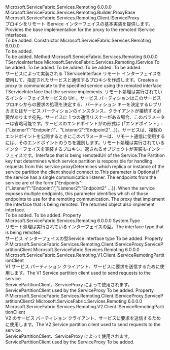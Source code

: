 <Type Name="ServiceProxy" FullName="Microsoft.ServiceFabric.Services.Remoting.Client.ServiceProxy">
  <TypeSignature Language="C#" Value="public abstract class ServiceProxy : Microsoft.ServiceFabric.Services.Remoting.Builder.ProxyBase, Microsoft.ServiceFabric.Services.Remoting.Client.IServiceProxy" />
  <TypeSignature Language="ILAsm" Value=".class public auto ansi abstract beforefieldinit ServiceProxy extends Microsoft.ServiceFabric.Services.Remoting.Builder.ProxyBase implements class Microsoft.ServiceFabric.Services.Remoting.Client.IServiceProxy" />
  <TypeSignature Language="DocId" Value="T:Microsoft.ServiceFabric.Services.Remoting.Client.ServiceProxy" />
  <TypeSignature Language="VB.NET" Value="Public MustInherit Class ServiceProxy&#xA;Inherits ProxyBase&#xA;Implements IServiceProxy" />
  <TypeSignature Language="F#" Value="type ServiceProxy = class&#xA;    inherit ProxyBase&#xA;    interface IServiceProxy" />
  <AssemblyInfo>
    <AssemblyName>Microsoft.ServiceFabric.Services.Remoting</AssemblyName>
    <AssemblyVersion>6.0.0.0</AssemblyVersion>
  </AssemblyInfo>
  <Base>
    <BaseTypeName>Microsoft.ServiceFabric.Services.Remoting.Builder.ProxyBase</BaseTypeName>
  </Base>
  <Interfaces>
    <Interface>
      <InterfaceName>Microsoft.ServiceFabric.Services.Remoting.Client.IServiceProxy</InterfaceName>
    </Interface>
  </Interfaces>
  <Docs>
    <summary>
            <span data-ttu-id="4852d-101">プロキシをリモート IService インターフェイスの基本実装を提供します。</span><span class="sxs-lookup"><span data-stu-id="4852d-101">Provides the base implementation for the proxy to the remoted IService interfaces.</span></span>
            </summary>
    <remarks>To be added.</remarks>
  </Docs>
  <Members>
    <Member MemberName=".ctor">
      <MemberSignature Language="C#" Value="protected ServiceProxy ();" />
      <MemberSignature Language="ILAsm" Value=".method familyhidebysig specialname rtspecialname instance void .ctor() cil managed" />
      <MemberSignature Language="DocId" Value="M:Microsoft.ServiceFabric.Services.Remoting.Client.ServiceProxy.#ctor" />
      <MemberSignature Language="VB.NET" Value="Protected Sub New ()" />
      <MemberType>Constructor</MemberType>
      <AssemblyInfo>
        <AssemblyName>Microsoft.ServiceFabric.Services.Remoting</AssemblyName>
        <AssemblyVersion>6.0.0.0</AssemblyVersion>
      </AssemblyInfo>
      <Parameters />
      <Docs>
        <summary>To be added.</summary>
        <remarks>To be added.</remarks>
      </Docs>
    </Member>
    <Member MemberName="Create&lt;TServiceInterface&gt;">
      <MemberSignature Language="C#" Value="public static TServiceInterface Create&lt;TServiceInterface&gt; (Uri serviceUri, Microsoft.ServiceFabric.Services.Client.ServicePartitionKey partitionKey = null, Microsoft.ServiceFabric.Services.Communication.Client.TargetReplicaSelector targetReplicaSelector = Microsoft.ServiceFabric.Services.Communication.Client.TargetReplicaSelector.PrimaryReplica, string listenerName = null) where TServiceInterface : Microsoft.ServiceFabric.Services.Remoting.IService;" />
      <MemberSignature Language="ILAsm" Value=".method public static hidebysig !!TServiceInterface Create&lt;(class Microsoft.ServiceFabric.Services.Remoting.IService) TServiceInterface&gt;(class System.Uri serviceUri, class Microsoft.ServiceFabric.Services.Client.ServicePartitionKey partitionKey, valuetype Microsoft.ServiceFabric.Services.Communication.Client.TargetReplicaSelector targetReplicaSelector, string listenerName) cil managed" />
      <MemberSignature Language="DocId" Value="M:Microsoft.ServiceFabric.Services.Remoting.Client.ServiceProxy.Create``1(System.Uri,Microsoft.ServiceFabric.Services.Client.ServicePartitionKey,Microsoft.ServiceFabric.Services.Communication.Client.TargetReplicaSelector,System.String)" />
      <MemberSignature Language="F#" Value="static member Create : Uri * Microsoft.ServiceFabric.Services.Client.ServicePartitionKey * Microsoft.ServiceFabric.Services.Communication.Client.TargetReplicaSelector * string -&gt; 'ServiceInterface (requires 'ServiceInterface :&gt; Microsoft.ServiceFabric.Services.Remoting.IService)" Usage="Microsoft.ServiceFabric.Services.Remoting.Client.ServiceProxy.Create (serviceUri, partitionKey, targetReplicaSelector, listenerName)" />
      <MemberType>Method</MemberType>
      <AssemblyInfo>
        <AssemblyName>Microsoft.ServiceFabric.Services.Remoting</AssemblyName>
        <AssemblyVersion>6.0.0.0</AssemblyVersion>
      </AssemblyInfo>
      <ReturnValue>
        <ReturnType>TServiceInterface</ReturnType>
      </ReturnValue>
      <TypeParameters>
        <TypeParameter Name="TServiceInterface">
          <Constraints>
            <InterfaceName>Microsoft.ServiceFabric.Services.Remoting.IService</InterfaceName>
          </Constraints>
        </TypeParameter>
      </TypeParameters>
      <Parameters>
        <Parameter Name="serviceUri" Type="System.Uri" />
        <Parameter Name="partitionKey" Type="Microsoft.ServiceFabric.Services.Client.ServicePartitionKey" />
        <Parameter Name="targetReplicaSelector" Type="Microsoft.ServiceFabric.Services.Communication.Client.TargetReplicaSelector" />
        <Parameter Name="listenerName" Type="System.String" />
      </Parameters>
      <Docs>
        <typeparam name="TServiceInterface">To be added.</typeparam>
        <param name="serviceUri">To be added.</param>
        <param name="partitionKey">To be added.</param>
        <param name="targetReplicaSelector">To be added.</param>
        <param name="listenerName">To be added.</param>
        <summary>
            <span data-ttu-id="4852d-102">サービスによって実装される TServiceInterface リモート インターフェイスを使用して、指定されたサービスと通信するプロキシを作成します。</span><span class="sxs-lookup"><span data-stu-id="4852d-102">Creates a proxy to communicate to the specified service using the remoted interface TServiceInterface that the service implements.</span></span>
            <span data-ttu-id="4852d-103"><typeparam name="TServiceInterface">リモート処理は実行されているインターフェイス</typeparam><param name="serviceUri">サービスの Uri</param> 。<param name="partitionKey">サービス パーティションはこのサービス プロキシからの要求の処理を決定する、パーティション キー</param><param name="targetReplicaSelector">を決定するレプリカまたはサービス パーティションのインスタンス、クライアントが接続する必要があります宛先。</param><param name="listenerName">サービスに 1 つの通信リスナーがある場合、このパラメーターは省略可能です。サービスのエンドポイントがの形式は {「エンドポイント」: {"Listener1":"Endpoint1"、"Listener2":"Endpoint2"...}}。サービスは、複数のエンドポイントを公開するときにこのパラメーターは、リモート通信に使用するには、そのエンドポイントのうちを識別します。</param><returns>リモート処理は実行されているインターフェイスを実装するプロキシ。返されるオブジェクトが実装も<see cref="T:Microsoft.ServiceFabric.Services.Remoting.Client.IServiceProxy" />インターフェイスです。</returns></span><span class="sxs-lookup"><span data-stu-id="4852d-103"><typeparam name="TServiceInterface">Interface that is being remoted</typeparam><param name="serviceUri">Uri of the Service.</param><param name="partitionKey">The Partition key that determines which service partition is responsible for handling requests from this service proxy</param><param name="targetReplicaSelector">Determines which replica or instance of the service partition the client should connect to.</param><param name="listenerName">This parameter is Optional if the service has a single communication listener. The endpoints from the service are of the form {"Endpoints":{"Listener1":"Endpoint1","Listener2":"Endpoint2" ...}}. When the service exposes multiple endpoints, this parameter identifies which of those endpoints to use for the remoting communication. </param><returns>The proxy that implement the interface that is being remoted. The returned object also implement <see cref="T:Microsoft.ServiceFabric.Services.Remoting.Client.IServiceProxy" /> interface.</returns></span></span></summary>
        <returns>To be added.</returns>
        <remarks>To be added.</remarks>
      </Docs>
    </Member>
    <Member MemberName="ServiceInterfaceType">
      <MemberSignature Language="C#" Value="public Type ServiceInterfaceType { get; }" />
      <MemberSignature Language="ILAsm" Value=".property instance class System.Type ServiceInterfaceType" />
      <MemberSignature Language="DocId" Value="P:Microsoft.ServiceFabric.Services.Remoting.Client.ServiceProxy.ServiceInterfaceType" />
      <MemberSignature Language="VB.NET" Value="Public ReadOnly Property ServiceInterfaceType As Type" />
      <MemberSignature Language="F#" Value="member this.ServiceInterfaceType : Type" Usage="Microsoft.ServiceFabric.Services.Remoting.Client.ServiceProxy.ServiceInterfaceType" />
      <MemberType>Property</MemberType>
      <AssemblyInfo>
        <AssemblyName>Microsoft.ServiceFabric.Services.Remoting</AssemblyName>
        <AssemblyVersion>6.0.0.0</AssemblyVersion>
      </AssemblyInfo>
      <ReturnValue>
        <ReturnType>System.Type</ReturnType>
      </ReturnValue>
      <Docs>
        <summary>
            <span data-ttu-id="4852d-104">リモート処理は実行されているインターフェイスの型。</span><span class="sxs-lookup"><span data-stu-id="4852d-104">The interface type that is being remoted.</span></span>
            </summary>
        <value><span data-ttu-id="4852d-105">サービス インターフェイスの型</span><span class="sxs-lookup"><span data-stu-id="4852d-105">Service interface type</span></span></value>
        <remarks>To be added.</remarks>
      </Docs>
    </Member>
    <Member MemberName="ServicePartitionClient">
      <MemberSignature Language="C#" Value="public Microsoft.ServiceFabric.Services.Remoting.V1.Client.IServiceRemotingPartitionClient ServicePartitionClient { get; }" />
      <MemberSignature Language="ILAsm" Value=".property instance class Microsoft.ServiceFabric.Services.Remoting.V1.Client.IServiceRemotingPartitionClient ServicePartitionClient" />
      <MemberSignature Language="DocId" Value="P:Microsoft.ServiceFabric.Services.Remoting.Client.ServiceProxy.ServicePartitionClient" />
      <MemberSignature Language="VB.NET" Value="Public ReadOnly Property ServicePartitionClient As IServiceRemotingPartitionClient" />
      <MemberSignature Language="F#" Value="member this.ServicePartitionClient : Microsoft.ServiceFabric.Services.Remoting.V1.Client.IServiceRemotingPartitionClient" Usage="Microsoft.ServiceFabric.Services.Remoting.Client.ServiceProxy.ServicePartitionClient" />
      <MemberType>Property</MemberType>
      <Implements>
        <InterfaceMember>P:Microsoft.ServiceFabric.Services.Remoting.Client.IServiceProxy.ServicePartitionClient</InterfaceMember>
      </Implements>
      <AssemblyInfo>
        <AssemblyName>Microsoft.ServiceFabric.Services.Remoting</AssemblyName>
        <AssemblyVersion>6.0.0.0</AssemblyVersion>
      </AssemblyInfo>
      <ReturnValue>
        <ReturnType>Microsoft.ServiceFabric.Services.Remoting.V1.Client.IServiceRemotingPartitionClient</ReturnType>
      </ReturnValue>
      <Docs>
        <summary>
            <span data-ttu-id="4852d-106">V1 サービス パーティション クライアント、サービスに要求を送信するために使用します。</span><span class="sxs-lookup"><span data-stu-id="4852d-106">The V1 Service partition client used to send requests to the service.</span></span>
            </summary>
        <value><span data-ttu-id="4852d-107">ServicePartitionClient、ServiceProxy によって使用されます。</span><span class="sxs-lookup"><span data-stu-id="4852d-107">ServicePartitionClient used by the ServiceProxy</span></span></value>
        <remarks>To be added.</remarks>
      </Docs>
    </Member>
    <Member MemberName="ServicePartitionClient2">
      <MemberSignature Language="C#" Value="public Microsoft.ServiceFabric.Services.Remoting.V2.Client.IServiceRemotingPartitionClient ServicePartitionClient2 { get; }" />
      <MemberSignature Language="ILAsm" Value=".property instance class Microsoft.ServiceFabric.Services.Remoting.V2.Client.IServiceRemotingPartitionClient ServicePartitionClient2" />
      <MemberSignature Language="DocId" Value="P:Microsoft.ServiceFabric.Services.Remoting.Client.ServiceProxy.ServicePartitionClient2" />
      <MemberSignature Language="VB.NET" Value="Public ReadOnly Property ServicePartitionClient2 As IServiceRemotingPartitionClient" />
      <MemberSignature Language="F#" Value="member this.ServicePartitionClient2 : Microsoft.ServiceFabric.Services.Remoting.V2.Client.IServiceRemotingPartitionClient" Usage="Microsoft.ServiceFabric.Services.Remoting.Client.ServiceProxy.ServicePartitionClient2" />
      <MemberType>Property</MemberType>
      <Implements>
        <InterfaceMember>P:Microsoft.ServiceFabric.Services.Remoting.Client.IServiceProxy.ServicePartitionClient2</InterfaceMember>
      </Implements>
      <AssemblyInfo>
        <AssemblyName>Microsoft.ServiceFabric.Services.Remoting</AssemblyName>
        <AssemblyVersion>6.0.0.0</AssemblyVersion>
      </AssemblyInfo>
      <ReturnValue>
        <ReturnType>Microsoft.ServiceFabric.Services.Remoting.V2.Client.IServiceRemotingPartitionClient</ReturnType>
      </ReturnValue>
      <Docs>
        <summary>
            <span data-ttu-id="4852d-108">V2 のサービス パーティション クライアント、サービスに要求を送信するために使用します。</span><span class="sxs-lookup"><span data-stu-id="4852d-108">The V2 Service partition client used to send requests to the service.</span></span>
            </summary>
        <value><span data-ttu-id="4852d-109">ServicePartitionClient、ServiceProxy によって使用されます。</span><span class="sxs-lookup"><span data-stu-id="4852d-109">ServicePartitionClient used by the ServiceProxy</span></span></value>
        <remarks>To be added.</remarks>
      </Docs>
    </Member>
  </Members>
</Type>